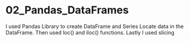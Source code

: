 # 02_Pandas_DataFrames
I used Pandas Library to create DataFrame and Series Locate data in the DataFrame. Then used loc() and iloc() functions. Lastly I used slicing
